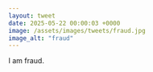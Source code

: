 ```yaml
---
layout: tweet
date: 2025-05-22 00:00:03 +0000
image: /assets/images/tweets/fraud.jpg
image_alt: "fraud"
---
```


I am fraud.